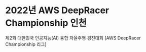 # 2022년 AWS DeepRacer Championship 인천
제2회 대한민국 인공지능(AI) 융합 자율주행 경진대회 [AWS DeepRacer Championship 리그]

